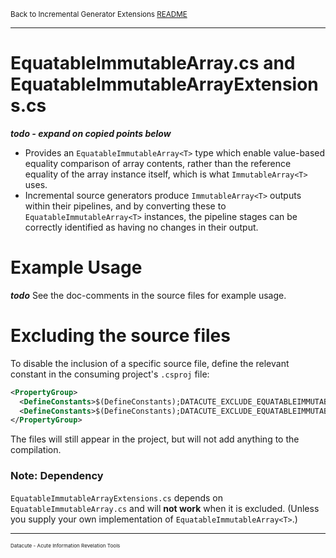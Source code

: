 <small>Back to Incremental Generator Extensions [README](README.md)</small>

---
# EquatableImmutableArray.cs and EquatableImmutableArrayExtensions.cs
***todo - expand on copied points below***

- Provides an `EquatableImmutableArray<T>` type which enable value-based
  equality comparison of array contents, rather than the reference equality
  of the array instance itself, which is what `ImmutableArray<T>` uses.
- Incremental source generators produce `ImmutableArray<T>` outputs within their
  pipelines, and by converting these to `EquatableImmutableArray<T>` instances,
  the pipeline stages can be correctly identified as having no changes in their
  output.

# Example Usage

_**todo**_ See the doc-comments in the source files for example usage.

# Excluding the source files

To disable the inclusion of a specific source file,
define the relevant constant in the consuming project's `.csproj` file:

```XML
<PropertyGroup>
  <DefineConstants>$(DefineConstants);DATACUTE_EXCLUDE_EQUATABLEIMMUTABLEARRAY</DefineConstants>
  <DefineConstants>$(DefineConstants);DATACUTE_EXCLUDE_EQUATABLEIMMUTABLEARRAYEXTENSIONS</DefineConstants>
</PropertyGroup>
```

The files will still appear in the project, but will not add anything to the compilation.

### Note: Dependency
`EquatableImmutableArrayExtensions.cs` depends on `EquatableImmutableArray.cs` and will **not work** when it
is excluded. (Unless you supply your own implementation of `EquatableImmutableArray<T>`.)

---
<small>
<small>
<small>
Datacute - Acute Information Revelation Tools
</small>
</small>
</small>